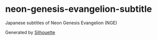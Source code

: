 # neon-genesis-evangelion-subtitle
Japanese subtitles of Neon Genesis Evangelion (NGE)

Generated by [Silhouette](https://www.basiccat.org/silhouette/)
